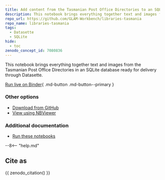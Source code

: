 ```yaml
---
title: Add content from the Tasmanian Post Office Directories to an SQLite database
description: This notebook brings everything together text and images from the Tasmanian Post Office Directories in an SQLite database ready for delivery through Datasette. 
repo_url: https://github.com/GLAM-Workbench/libraries-tasmania
repo_name: libraries-tasmania
tags:
  - Datasette
  - SQLite
hide:
  - toc
zenodo_concept_id: 7080836
---
```


This notebook brings everything together text and images from the Tasmanian Post Office Directories in an SQLite database ready for delivery through Datasette.

[Run live on Binder](https://github.com/GLAM-Workbench/libraries-tasmania/master?urlpath=lab/tree/tas-pod-add-to-datasette.ipynb){ .md-button .md-button--primary }

### Other options

* [Download from GitHub](https://github.com/GLAM-Workbench/libraries-tasmania/blob/master/tas-pod-add-to-datasette.ipynb)
* [View using NBViewer](https://github.com/GLAM-Workbench/libraries-tasmania/blob/master/tas-pod-add-to-datasette.ipynb)

### Additional documentation

* [Run these notebooks](../#run-these-notebooks)

--8<-- "help.md"

## Cite as

{{ zenodo_citation() }}